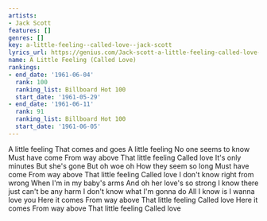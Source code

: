 ```yaml
---
artists:
- Jack Scott
features: []
genres: []
key: a-little-feeling--called-love--jack-scott
lyrics_url: https://genius.com/Jack-scott-a-little-feeling-called-love-lyrics
name: A Little Feeling (Called Love)
rankings:
- end_date: '1961-06-04'
  rank: 100
  ranking_list: Billboard Hot 100
  start_date: '1961-05-29'
- end_date: '1961-06-11'
  rank: 91
  ranking_list: Billboard Hot 100
  start_date: '1961-06-05'
---
```

A little feeling
That comes and goes
A little feeling
No one seems to know
Must have come
From way above
That little feeling
Called love
It's only minutes
But she's gone
But oh woe oh
How they seem so long
Must have come
From way above
That little feeling
Called love
I don't know right from wrong
When I'm in my baby's arms
And oh her love's so strong
I know there just can't be any harm
I don't know what I'm gonna do
All I know is I wanna love you
Here it comes
From way above
That little feeling
Called love
Here it comes
From way above
That little feeling
Called love
